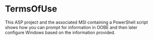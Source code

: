 # TermsOfUse

This ASP project and the associated MSI containing a PowerShell script shows how you can prompt for information in OOBE and then later configure Windows based on the information provided.
